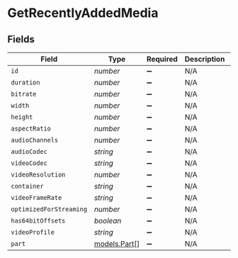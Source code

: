 # GetRecentlyAddedMedia


## Fields

| Field                              | Type                               | Required                           | Description                        | Example                            |
| ---------------------------------- | ---------------------------------- | ---------------------------------- | ---------------------------------- | ---------------------------------- |
| `id`                               | *number*                           | :heavy_minus_sign:                 | N/A                                | 120345                             |
| `duration`                         | *number*                           | :heavy_minus_sign:                 | N/A                                | 7474422                            |
| `bitrate`                          | *number*                           | :heavy_minus_sign:                 | N/A                                | 3623                               |
| `width`                            | *number*                           | :heavy_minus_sign:                 | N/A                                | 1920                               |
| `height`                           | *number*                           | :heavy_minus_sign:                 | N/A                                | 804                                |
| `aspectRatio`                      | *number*                           | :heavy_minus_sign:                 | N/A                                | 2.35                               |
| `audioChannels`                    | *number*                           | :heavy_minus_sign:                 | N/A                                | 6                                  |
| `audioCodec`                       | *string*                           | :heavy_minus_sign:                 | N/A                                | ac3                                |
| `videoCodec`                       | *string*                           | :heavy_minus_sign:                 | N/A                                | h264                               |
| `videoResolution`                  | *number*                           | :heavy_minus_sign:                 | N/A                                | 1080                               |
| `container`                        | *string*                           | :heavy_minus_sign:                 | N/A                                | mp4                                |
| `videoFrameRate`                   | *string*                           | :heavy_minus_sign:                 | N/A                                | 24p                                |
| `optimizedForStreaming`            | *number*                           | :heavy_minus_sign:                 | N/A                                | 0                                  |
| `has64bitOffsets`                  | *boolean*                          | :heavy_minus_sign:                 | N/A                                |                                    |
| `videoProfile`                     | *string*                           | :heavy_minus_sign:                 | N/A                                | high                               |
| `part`                             | [models.Part](../models/part.md)[] | :heavy_minus_sign:                 | N/A                                |                                    |